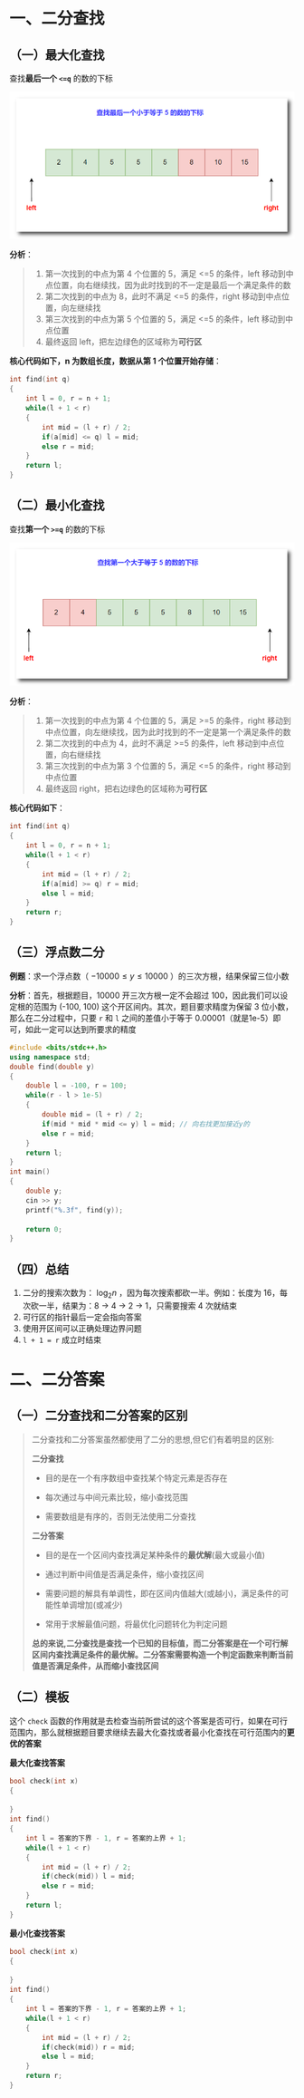 # 一、二分查找

## （一）最大化查找

查找**最后一个 `<=q`** 的数的下标 

![](../../images/查找最后一个小于等于q的数下标.png)

**分析**：

> 1. 第一次找到的中点为第 4 个位置的 5，满足 <=5 的条件，left 移动到中点位置，向右继续找，因为此时找到的不一定是最后一个满足条件的数
> 2. 第二次找到的中点为 8，此时不满足 <=5 的条件，right 移动到中点位置，向左继续找
> 3. 第三次找到的中点为第 5 个位置的 5，满足 <=5 的条件，left 移动到中点位置
> 4. 最终返回 left，把左边绿色的区域称为**可行区**

**核心代码如下，n 为数组长度，数据从第 1 个位置开始存储**：

```c++
int find(int q)
{
    int l = 0, r = n + 1;
    while(l + 1 < r)
    {
        int mid = (l + r) / 2;
        if(a[mid] <= q) l = mid;
        else r = mid;
    }
    return l;
}
```

## （二）最小化查找

查找**第一个 `>=q`** 的数的下标

![](../../images/查找第一个大于等于q的数下标.png)

**分析**：

> 1. 第一次找到的中点为第 4 个位置的 5，满足 >=5 的条件，right 移动到中点位置，向左继续找，因为此时找到的不一定是第一个满足条件的数
> 2. 第二次找到的中点为 4，此时不满足 >=5 的条件，left 移动到中点位置，向右继续找
> 3. 第三次找到的中点为第 3 个位置的 5，满足 <=5 的条件，right 移动到中点位置
> 4. 最终返回 right，把右边绿色的区域称为**可行区**

**核心代码如下**：

```c++
int find(int q)
{
    int l = 0, r = n + 1;
    while(l + 1 < r)
    {
        int mid = (l + r) / 2;
        if(a[mid] >= q) r = mid;
        else l = mid;
    }
    return r;
}
```

## （三）浮点数二分

**例题**：求一个浮点数（ $-10000\le y\le 10000$ ）的三次方根，结果保留三位小数

**分析**：首先，根据题目，10000 开三次方根一定不会超过 100，因此我们可以设定根的范围为 (-100, 100) 这个开区间内。其次，题目要求精度为保留 3 位小数，那么在二分过程中，只要 `r` 和 `l` 之间的差值小于等于 0.00001（就是1e-5）即可，如此一定可以达到所要求的精度

```c++
#include <bits/stdc++.h>
using namespace std;
double find(double y)
{
    double l = -100, r = 100;
    while(r - l > 1e-5)
    {
        double mid = (l + r) / 2;
        if(mid * mid * mid <= y) l = mid; // 向右找更加接近y的
        else r = mid;
    }
    return l;
}
int main()
{
    double y;
    cin >> y;
    printf("%.3f", find(y));
    
    return 0;
}
```

## （四）总结

1. 二分的搜索次数为： $\log_{2}{n}$ ，因为每次搜索都砍一半。例如：长度为 16，每次砍一半，结果为：8 -> 4 -> 2 -> 1，只需要搜索 4 次就结束
2. 可行区的指针最后一定会指向答案
3. 使用开区间可以正确处理边界问题
4. `l + 1 = r` 成立时结束

# 二、二分答案

## （一）二分查找和二分答案的区别

> 二分查找和二分答案虽然都使用了二分的思想,但它们有着明显的区别:
>
> **二分查找**
>
> - 目的是在一个有序数组中查找某个特定元素是否存在
>
> - 每次通过与中间元素比较，缩小查找范围
>
> - 需要数组是有序的，否则无法使用二分查找
>
> **二分答案**
>
> - 目的是在一个区间内查找满足某种条件的**最优解**(最大或最小值)
>
> - 通过判断中间值是否满足条件，缩小查找区间
>
> - 需要问题的解具有单调性，即在区间内值越大(或越小)，满足条件的可能性单调增加(或减少)
>
> - 常用于求解最值问题，将最优化问题转化为判定问题
>
> **总的来说,二分查找是查找一个已知的目标值，而二分答案是在一个可行解区间内查找满足条件的最优解。二分答案需要构造一个判定函数来判断当前值是否满足条件，从而缩小查找区间**

## （二）模板

这个 `check` 函数的作用就是去检查当前所尝试的这个答案是否可行，如果在可行范围内，那么就根据题目要求继续去最大化查找或者最小化查找在可行范围内的**更优的答案**

**最大化查找答案**

```c++
bool check(int x)
{
    
}
int find()
{
    int l = 答案的下界 - 1, r = 答案的上界 + 1;
    while(l + 1 < r)
    {
        int mid = (l + r) / 2;
        if(check(mid)) l = mid;
        else r = mid;
    }
    return l;
}
```

**最小化查找答案**

```c++
bool check(int x)
{
    
}
int find()
{
    int l = 答案的下界 - 1, r = 答案的上界 + 1;
    while(l + 1 < r)
    {
        int mid = (l + r) / 2;
        if(check(mid)) r = mid;
        else l = mid;
    }
    return r;
}
```

